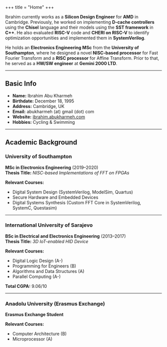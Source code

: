 +++
title = "Home"
+++

Ibrahim currently works as a **Silicon Design Engineer** for **AMD** in Cambridge. Previously, he worked on implementing **D-cache controllers** using the **Chisel** language and their models using the **SST framework** in **C++**. He also evaluated **RISC-V** code and **CHERI on RISC-V** to identify optimization opportunities and implemented them in **SystemVerilog**.

He holds an **Electronics Engineering MSc** from the **University of Southampton**, where he designed a novel **NISC-based processor** for Fast Fourier Transform and a **RISC processor** for Affine Transform. Prior to that, he served as a **HW/SW engineer** at **Gemini 2000 LTD**.

---

## Basic Info

- **Name:** Ibrahim Abu Kharmeh
- **Birthdate:** December 18, 1995
- **Address:** Cambridge, UK
- **Email:** abukharmeh (at) gmail (dot) com
- **Website:** [ibrahim.abukharmeh.com](https://ibrahim.abukharmeh.com)
- **Hobbies:** Cycling & Swimming

---

## Academic Background

### University of Southampton

**MSc in Electronics Engineering** (2019–2020)  
**Thesis Title:** *NISC-based Implementations of FFT on FPGAs*

**Relevant Courses:**
- Digital System Design (SystemVerilog, ModelSim, Quartus)
- Secure Hardware and Embedded Devices
- Digital Systems Synthesis (Custom FFT Core in SystemVerilog, SystemC, Questasim)

---

### International University of Sarajevo

**BSc in Electrical and Electronics Engineering** (2013–2017)  
**Thesis Title:** *3D IoT-enabled HID Device*

**Relevant Courses:**
- Digital Logic Design (A-)
- Programming for Engineers (B)
- Algorithms and Data Structures (A)
- Parallel Computing (A-)

**Total CGPA:** 9.06/10

---

### Anadolu University (Erasmus Exchange)

**Erasmus Exchange Student**

**Relevant Courses:**
- Computer Architecture (B)
- Microprocessor (A)

